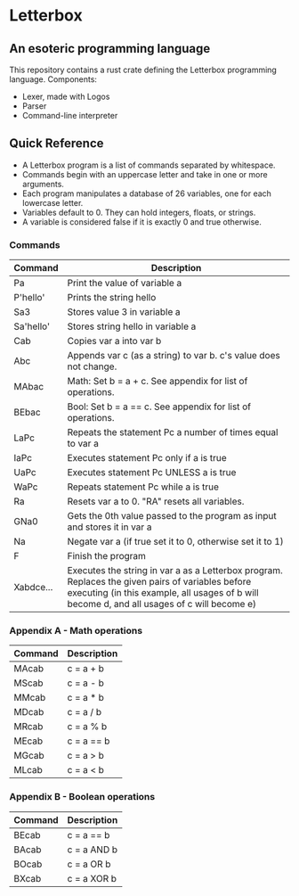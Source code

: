 # Letterbox
## An esoteric programming language

This repository contains a rust crate defining the Letterbox programming language. Components:
- Lexer, made with Logos
- Parser
- Command-line interpreter

## Quick Reference
- A Letterbox program is a list of commands separated by whitespace.
- Commands begin with an uppercase letter and take in one or more arguments.
- Each program manipulates a database of 26 variables, one for each lowercase letter.
- Variables default to 0. They can hold integers, floats, or strings.
- A variable is considered false if it is exactly 0 and true otherwise.

### Commands
| Command | Description |
|---------|-------------|
| Pa | Print the value of variable a |
| P'hello' | Prints the string hello |
| Sa3 | Stores value 3 in variable a |
| Sa'hello' | Stores string hello in variable a |
| Cab | Copies var a into var b |
| Abc | Appends var c (as a string) to var b. c's value does not change. |
| MAbac | Math: Set b = a + c. See appendix for list of operations. |
| BEbac | Bool: Set b = a == c. See appendix for list of operations. |
| LaPc | Repeats the statement Pc a number of times equal to var a |
| IaPc | Executes statement Pc only if a is true |
| UaPc | Executes statement Pc UNLESS a is true |
| WaPc | Repeats statement Pc while a is true |
| Ra | Resets var a to 0. "RA" resets all variables. |
| GNa0 | Gets the 0th value passed to the program as input and stores it in var a |
| Na | Negate var a (if true set it to 0, otherwise set it to 1) |
| F | Finish the program |
| Xabdce... | Executes the string in var a as a Letterbox program. Replaces the given pairs of variables before executing (in this example, all usages of b will become d, and all usages of c will become e) |

### Appendix A - Math operations
| Command | Description |
|---------|-------------|
| MAcab | c = a + b |
| MScab | c = a - b |
| MMcab | c = a * b |
| MDcab | c = a / b |
| MRcab | c = a % b |
| MEcab | c = a == b |
| MGcab | c = a > b |
| MLcab | c = a < b |

### Appendix B - Boolean operations
| Command | Description |
|---------|-------------|
| BEcab | c = a == b |
| BAcab | c = a AND b |
| BOcab | c = a OR b |
| BXcab | c = a XOR b |